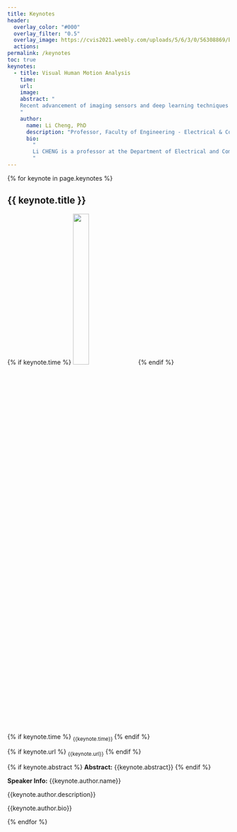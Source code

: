 ```yaml
---
title: Keynotes
header:
  overlay_color: "#000"
  overlay_filter: "0.5"
  overlay_image: https://cvis2021.weebly.com/uploads/5/6/3/0/56308869/background-images/236520036.jpg
  actions:
permalink: /keynotes
toc: true
keynotes:
  - title: Visual Human Motion Analysis
    time:
    url:
    image: 
    abstract: "
    Recent advancement of imaging sensors and deep learning techniques has opened door to many interesting applications for visual analysis of human motions. In this talk, I will discuss our research efforts toward addressing the related tasks of 3-D human motion syntheses, pose and shape estimation from images and videos, visual action quality assessment. Looking forward, our results could be applied to everyday life scenarios such as natural user interface, AR/VR, robotics, and gaming, among others. 
    "
    author:
      name: Li Cheng, PhD
      description: "Professor, Faculty of Engineering - Electrical & Computer Engineering Dept - University of Alberta"
      bio: 
        "
        Li CHENG is a professor at the Department of Electrical and Computer Engineering, University of Alberta. He is an associate editor of IEEE Transactions on Multimedia. Prior to joining University of Alberta, He worked at A*STAR, Singapore, TTI-Chicago, USA, and NICTA, Australia. His current research interests include human motion analysis, mobile and robot vision, and multimedia data analytics. More details can be found at http://www.ece.ualberta.ca/~lcheng5/.
        "
---
```



{% for keynote in page.keynotes %}
## {{ keynote.title }}
{% if keynote.time %} <img src="{{ keynote.image}}" class="align-left" style="width: calc(30% - 0.5em);"/> {% endif %}


{% if keynote.time %} <sub>{{keynote.time}} </sub>  {% endif %}


{% if keynote.url %} <sub> {{keynote.url}}</sub> {% endif %}

{% if keynote.abstract %}
**Abstract:** 
{{keynote.abstract}}
{% endif %}

**Speaker Info:**
{{keynote.author.name}}

{{keynote.author.description}}

{{keynote.author.bio}}

{% endfor %}
